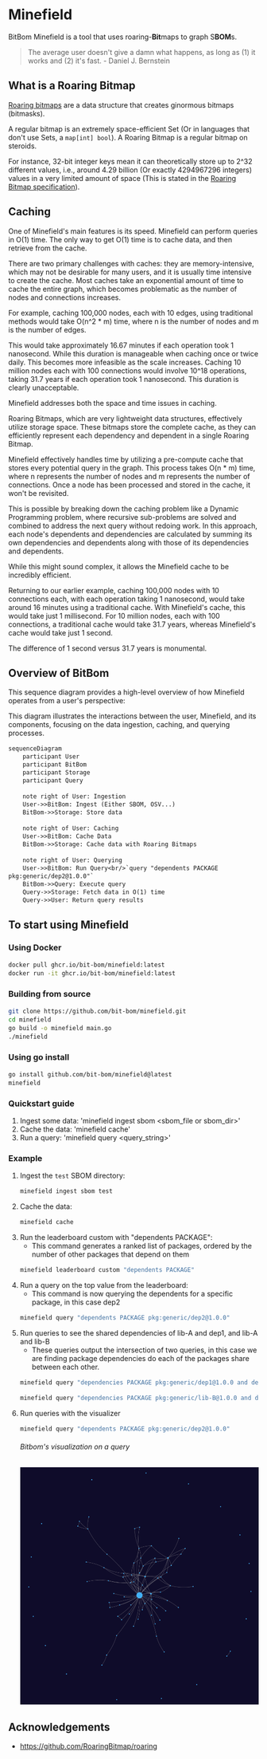 # Minefield

BitBom Minefield is a tool that uses roaring-**Bit**maps to graph S**BOM**s.

> The average user doesn't give a damn what happens, as long as (1) it works and (2) it's fast. - Daniel J. Bernstein

## What is a Roaring Bitmap

[Roaring bitmaps](https://github.com/RoaringBitmap/roaring) are a data structure that creates ginormous bitmaps (bitmasks).

A regular bitmap is an extremely space-efficient Set (Or in languages that don't use Sets, a `map[int] bool`). A Roaring Bitmap is a regular bitmap on steroids.

For instance, 32-bit integer keys mean it can theoretically store up to 2^32 different values, i.e., around 4.29 billion (Or exactly 4294967296 integers) values in a very limited amount of space (This is stated in the [Roaring Bitmap specification](https://github.com/RoaringBitmap/RoaringFormatSpec?tab=readme-ov-file#standard-32-bit-roaring-bitmap)).

## Caching

One of Minefield's main features is its speed. Minefield can perform queries in O(1) time. The only way to get O(1) time is to cache data, and then retrieve from the cache.

There are two primary challenges with caches: they are memory-intensive, which may not be desirable for many users, and it is usually time intensive to create the cache. Most caches take an exponential amount of time to cache the entire graph, which becomes problematic as the number of nodes and connections increases.

For example, caching 100,000 nodes, each with 10 edges, using traditional methods would take O(n^2 * m) time, where n is the number of nodes and m is the number of edges.

This would take approximately 16.67 minutes if each operation took 1 nanosecond. While this duration is manageable when caching once or twice daily. This becomes more infeasible as the scale increases. Caching 10 million nodes each with 100 connections would involve 10^18 operations, taking 31.7 years if each operation took 1 nanosecond. This duration is clearly unacceptable.

Minefield addresses both the space and time issues in caching.

Roaring Bitmaps, which are very lightweight data structures, effectively utilize storage space. These bitmaps store the complete cache, as they can efficiently represent each dependency and dependent in a single Roaring Bitmap.

Minefield effectively handles time by utilizing a pre-compute cache that stores every potential query in the graph. This process takes O(n * m) time, where n represents the number of nodes and m represents the number of connections. Once a node has been processed and stored in the cache, it won't be revisited.

This is possible by breaking down the caching problem like a Dynamic Programming problem, where recursive sub-problems are solved and combined to address the next query without redoing work. In this approach, each node's dependents and dependencies are calculated by summing its own dependencies and dependents along with those of its dependencies and dependents.

While this might sound complex, it allows the Minefield cache to be incredibly efficient.

Returning to our earlier example, caching 100,000 nodes with 10 connections each, with each operation taking 1 nanosecond, would take around 16 minutes using a traditional cache. With Minefield's cache, this would take just 1 millisecond. For 10 million nodes, each with 100 connections, a traditional cache would take 31.7 years, whereas Minefield's cache would take just 1 second.

The difference of 1 second versus 31.7 years is monumental.

## Overview of BitBom

This sequence diagram provides a high-level overview of how Minefield operates from a user's perspective:

This diagram illustrates the interactions between the user, Minefield, and its components, focusing on the data ingestion, caching, and querying processes.

```mermaid
sequenceDiagram
    participant User
    participant BitBom
    participant Storage
    participant Query
    
    note right of User: Ingestion
    User->>BitBom: Ingest (Either SBOM, OSV...)
    BitBom->>Storage: Store data
    
    note right of User: Caching
    User->>BitBom: Cache Data
    BitBom->>Storage: Cache data with Roaring Bitmaps
    
    note right of User: Querying
    User->>BitBom: Run Query<br/>`query "dependents PACKAGE pkg:generic/dep2@1.0.0"`
    BitBom->>Query: Execute query
    Query->>Storage: Fetch data in O(1) time
    Query->>User: Return query results
```

## To start using Minefield

### Using Docker

```sh
docker pull ghcr.io/bit-bom/minefield:latest
docker run -it ghcr.io/bit-bom/minefield:latest
```

### Building from source

```sh
git clone https://github.com/bit-bom/minefield.git
cd minefield
go build -o minefield main.go
./minefield
```

### Using go install

```sh
go install github.com/bit-bom/minefield@latest
minefield
```

### Quickstart guide

1. Ingest some data: 'minefield ingest sbom <sbom_file or sbom_dir>'  
2. Cache the data: 'minefield cache'
3. Run a query: 'minefield query <query_string>'

### Example

1. Ingest the `test` SBOM directory:
    ```sh
    minefield ingest sbom test
    ```
2. Cache the data:
    ```sh
    minefield cache
    ```
3. Run the leaderboard custom with "dependents PACKAGE":
    - This command generates a ranked list of packages, ordered by the number of other packages that depend on them
    ```sh
    minefield leaderboard custom "dependents PACKAGE"
    ```
4. Run a query on the top value from the leaderboard:
    - This command is now querying the dependents for a specific package, in this case dep2
    ```sh
    minefield query "dependents PACKAGE pkg:generic/dep2@1.0.0" 
    ```
5. Run queries to see the shared dependencies of lib-A and dep1, and lib-A and lib-B
    - These queries output the intersection of two queries, in this case we are finding package dependencies do each of the packages share between each other.
    ```sh
    minefield query "dependencies PACKAGE pkg:generic/dep1@1.0.0 and dependencies PACKAGE pkg:generic/lib-A@1.0.0" 
    ```
    ```sh
    minefield query "dependencies PACKAGE pkg:generic/lib-B@1.0.0 and dependencies PACKAGE pkg:generic/lib-A@1.0.0" 
    ```
6. Run queries with the visualizer
     ```sh
    minefield query "dependents PACKAGE pkg:generic/dep2@1.0.0" 
    ```
   ###### Bitbom's visualization on a query
   ![img.png](img.png)

## Acknowledgements

- https://github.com/RoaringBitmap/roaring
